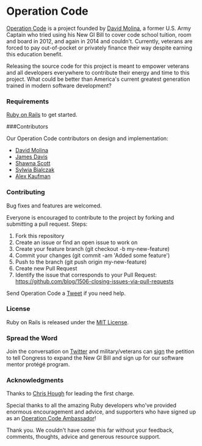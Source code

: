 # Operation Code

[Operation Code](operationcode.org) is a project founded by [David Molina](http://davidmolina.github.io/), a former U.S. Army Captain who tried using his New GI Bill to cover code school tuition, room and board in 2012, and again in 2014 and couldn't. Currently, veterans are forced to pay out-of-pocket or privately finance their way despite earning this education benefit.

Releasing the source code for this project is meant to empower veterans and all developers everywhere to contribute their energy and time to this project. What could be better than America's current greatest generation trained in modern software development?

### Requirements
[Ruby on Rails](https://github.com/rails/rails) to get started.

###Contributors

Our Operation Code contributors on design and implementation:

* [David Molina](https://github.com/davidmolina)
* [James Davis](https://github.com/cavalryjim)
* [Shawna Scott](https://github.com/shawnacscott)
* [Sylwia Bialczak](https://github.com/ArgonCode)
* [Alex Kaufman](https://github.com/alexkaufman06)

### Contributing
Bug fixes and features are welcomed.

Everyone is encouraged to contribute to the project by forking and submitting a pull request. Steps:

1. Fork this repository
2. Create an issue or find an open issue to work on
3. Create your feature branch (git checkout -b my-new-feature)
4. Commit your changes (git commit -am 'Added some feature')
5. Push to the branch (git push origin my-new-feature)
6. Create new Pull Request
7. Identify the issue that corresponds to your Pull Request: https://github.com/blog/1506-closing-issues-via-pull-requests

Send Operation Code a [Tweet](https://twitter.com/operation_code) if you need help.

### License
Ruby on Rails is released under the [MIT License](http://opensource.org/licenses/MIT).

### Spread the Word
Join the conversation on [Twitter](https://twitter.com/operation_code) and military/veterans can [sign](http://operationcode.org/action) the petition to tell Congress to expand the New GI Bill and sign up for our software mentor protégé program.

### Acknowledgments
Thanks to [Chris Hough](https://twitter.com/chrishough) for leading the first charge.

Special thanks to all the amazing Ruby developers who've provided enormous encouragement and advice, and supporters who have signed up as an [Operation Code Ambassador](http://operationcode.us10.list-manage.com/subscribe?u=0ab8e2b2d6c6608926c4f17d6&id=b1e19ac77b)!

Thank you. We couldn't have come this far without your feedback, comments, thoughts, advice and generous resource support.

